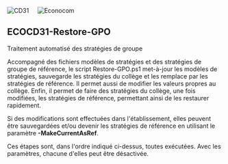 <img src="https://github.com/manoletto/ECOCD31/blob/master/img/cd31.png" alt="CD31" style="float: left; padding-right: 20px;">&nbsp;&nbsp;&nbsp;&nbsp;<img src="https://github.com/manoletto/ECOCD31/blob/master/img/econocom.png" alt="Econocom" style="float: left;"><br style="clear: both;">

**ECOCD31-Restore-GPO**
------------------------------------------------------------------------------------------------------

Traitement automatisé des stratégies de groupe

Accompagné des fichiers modèles de stratégies et des stratégies de groupe
de référence, le script Restore-GPO.ps1 met-à-jour les modèles de stratégies,
sauvegarde les stratégies du collège et les remplace par les stratégies
de référence. Il permet aussi de modifier les valeurs propres au collège.
Enfin, il permet de faire des stratégies du collège, une fois modifiées, les stratégies
de référence, permettant ainsi de les restaurer rapidement.

Si des modifications sont effectuées dans l'établissement, elles peuvent
être sauvegardées et/ou devenir les stratégies de référence en utilisant
le paramètre **-MakeCurrentAsRef**.

Ces étapes sont, dans l'ordre indiqué ci-dessus, toutes exécutées.
Avec les paramètres, chacune d'elles peut être désactivée.